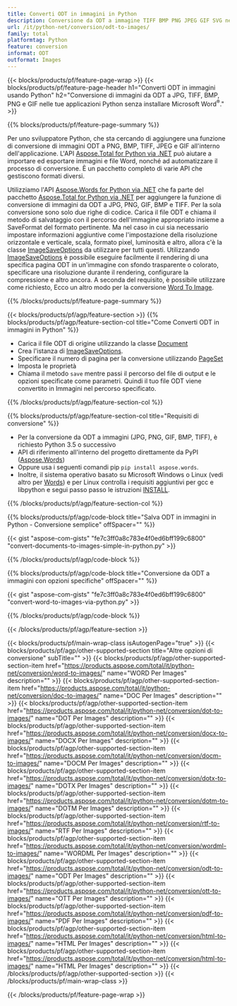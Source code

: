 ```yaml
---
title: Converti ODT in immagini in Python
description: Conversione da ODT a immagine TIFF BMP PNG JPEG GIF SVG nelle applicazioni Python senza utilizzare Microsoft Word 
url: /it/python-net/conversion/odt-to-images/
family: total
platformtag: Python
feature: conversion
informat: ODT
outformat: Images
---
```

{{< blocks/products/pf/feature-page-wrap >}}
{{< blocks/products/pf/feature-page-header h1="Converti ODT in immagini usando Python" h2="Conversione di immagini da ODT a JPG, TIFF, BMP, PNG e GIF nelle tue applicazioni Python senza installare Microsoft Word<sup>&reg;</sup>." >}}

{{% blocks/products/pf/feature-page-summary %}}

Per uno sviluppatore Python, che sta cercando di aggiungere una funzione di conversione di immagini ODT a PNG, BMP, TIFF, JPEG e GIF all'interno dell'applicazione. L'API [Aspose.Total for Python via .NET](https://products.aspose.com/total/python-net/) può aiutare a importare ed esportare immagini e file Word, nonché ad automatizzare il processo di conversione. È un pacchetto completo di varie API che gestiscono formati diversi. 

Utilizziamo l'API [Aspose.Words for Python via .NET](https://products.aspose.com/words/python-net/) che fa parte del pacchetto [Aspose.Total for Python via .NET](https://products.aspose.com/total/python-net/) per aggiungere la funzione di conversione di immagini da ODT a JPG, PNG, GIF, BMP e TIFF. Per la sola conversione sono solo due righe di codice. Carica il file ODT e chiama il metodo di salvataggio con il percorso dell'immagine appropriato insieme a SaveFormat del formato pertinente. Ma nel caso in cui sia necessario impostare informazioni aggiuntive come l'impostazione della risoluzione orizzontale e verticale, scala, formato pixel, luminosità e altro, allora c'è la classe [ImageSaveOptions](https://reference.aspose.com/words/python-net/aspose.words.saving/imagesaveoptions/) da utilizzare per tutti questi. Utilizzando [ImageSaveOptions](https://reference.aspose.com/words/python-net/aspose.words.saving/imagesaveoptions/) è possibile eseguire facilmente il rendering di una specifica pagina ODT in un'immagine con sfondo trasparente o colorato, specificare una risoluzione durante il rendering, configurare la compressione e altro ancora. A seconda del requisito, è possibile utilizzare come richiesto, Ecco un altro modo per la conversione [Word To Image](https://products.aspose.com/words/python-net/conversion/word-to-image/).

{{% /blocks/products/pf/feature-page-summary %}}

{{< blocks/products/pf/agp/feature-section >}}
{{% blocks/products/pf/agp/feature-section-col title="Come Converti ODT in immagini in Python" %}}
- Carica il file ODT di origine utilizzando la classe [Document](https://reference.aspose.com/words/python-net/aspose.words/document/)
- Crea l'istanza di [ImageSaveOptions](https://reference.aspose.com/words/python-net/aspose.words.saving/imagesaveoptions/).
- Specificare il numero di pagina per la conversione utilizzando [PageSet](https://reference.aspose.com/words/python-net/aspose.words.saving/pageset/)
- Imposta le proprietà
- Chiama il metodo `save` mentre passi il percorso del file di output e le opzioni specificate come parametri. Quindi il tuo file ODT viene convertito in Immagini nel percorso specificato.

{{% /blocks/products/pf/agp/feature-section-col %}}

{{% blocks/products/pf/agp/feature-section-col title="Requisiti di conversione" %}}

- Per la conversione da ODT a immagini (JPG, PNG, GIF, BMP, TIFF), è richiesto Python 3.5 o successivo
- API di riferimento all'interno del progetto direttamente da PyPI ([Aspose.Words](https://pypi.org/project/aspose-words/))
- Oppure usa i seguenti comandi pip ```pip install aspose.words```.
- Inoltre, il sistema operativo basato su Microsoft Windows o Linux (vedi altro per [Words](https://docs.aspose.com/words/python-net/system-requirements/)) e per Linux controlla i requisiti aggiuntivi per gcc e libpython e segui passo passo le istruzioni [INSTALL](https://docs.aspose.com/words/python-net/installation/).
 

{{% /blocks/products/pf/agp/feature-section-col %}}

{{% blocks/products/pf/agp/code-block title="Salva ODT in immagini in Python - Conversione semplice" offSpacer="" %}}

{{< gist "aspose-com-gists" "fe7c3ff0a8c783e4f0ed6bff199c6800" "convert-documents-to-images-simple-in-python.py" >}}

{{% /blocks/products/pf/agp/code-block %}}

{{% blocks/products/pf/agp/code-block title="Conversione da ODT a immagini con opzioni specifiche" offSpacer="" %}}

{{< gist "aspose-com-gists" "fe7c3ff0a8c783e4f0ed6bff199c6800" "convert-word-to-images-via-python.py" >}}

{{% /blocks/products/pf/agp/code-block %}}

{{< /blocks/products/pf/agp/feature-section >}}

{{< blocks/products/pf/main-wrap-class isAutogenPage="true" >}}
{{< blocks/products/pf/agp/other-supported-section title="Altre opzioni di conversione" subTitle="" >}}
{{< blocks/products/pf/agp/other-supported-section-item href="https://products.aspose.com/total/it/python-net/conversion/word-to-images/" name="WORD Per Images" description="" >}}
{{< blocks/products/pf/agp/other-supported-section-item href="https://products.aspose.com/total/it/python-net/conversion/doc-to-images/" name="DOC Per Images" description="" >}}
{{< blocks/products/pf/agp/other-supported-section-item href="https://products.aspose.com/total/it/python-net/conversion/dot-to-images/" name="DOT Per Images" description="" >}}
{{< blocks/products/pf/agp/other-supported-section-item href="https://products.aspose.com/total/it/python-net/conversion/docx-to-images/" name="DOCX Per Images" description="" >}}
{{< blocks/products/pf/agp/other-supported-section-item href="https://products.aspose.com/total/it/python-net/conversion/docm-to-images/" name="DOCM Per Images" description="" >}}
{{< blocks/products/pf/agp/other-supported-section-item href="https://products.aspose.com/total/it/python-net/conversion/dotx-to-images/" name="DOTX Per Images" description="" >}}
{{< blocks/products/pf/agp/other-supported-section-item href="https://products.aspose.com/total/it/python-net/conversion/dotm-to-images/" name="DOTM Per Images" description="" >}}
{{< blocks/products/pf/agp/other-supported-section-item href="https://products.aspose.com/total/it/python-net/conversion/rtf-to-images/" name="RTF Per Images" description="" >}}
{{< blocks/products/pf/agp/other-supported-section-item href="https://products.aspose.com/total/it/python-net/conversion/wordml-to-images/" name="WORDML Per Images" description="" >}}
{{< blocks/products/pf/agp/other-supported-section-item href="https://products.aspose.com/total/it/python-net/conversion/odt-to-images/" name="ODT Per Images" description="" >}}
{{< blocks/products/pf/agp/other-supported-section-item href="https://products.aspose.com/total/it/python-net/conversion/ott-to-images/" name="OTT Per Images" description="" >}}
{{< blocks/products/pf/agp/other-supported-section-item href="https://products.aspose.com/total/it/python-net/conversion/pdf-to-images/" name="PDF Per Images" description="" >}}
{{< blocks/products/pf/agp/other-supported-section-item href="https://products.aspose.com/total/it/python-net/conversion/html-to-images/" name="HTML Per Images" description="" >}}
{{< blocks/products/pf/agp/other-supported-section-item href="https://products.aspose.com/total/it/python-net/conversion/html-to-images/" name="HTML Per Images" description="" >}}
{{< /blocks/products/pf/agp/other-supported-section >}}
{{< /blocks/products/pf/main-wrap-class >}}

{{< /blocks/products/pf/feature-page-wrap >}}